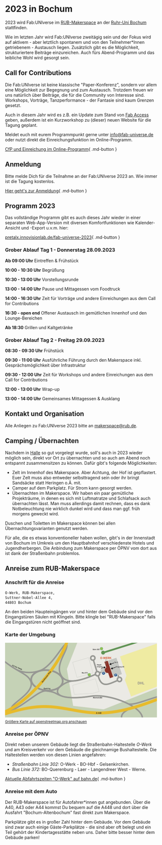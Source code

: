 # 2023 in Bochum

2023 wird Fab:UNIverse im [RUB-Makerspace](https://makerspace.rub.de) an der [Ruhr-Uni Bochum](www.rub.de) stattfinden.

Wie im letzten Jahr wird Fab:UNIverse zweitägig sein und der Fokus wird auf aktivem - aber letztlich spontanem und von den Teilnehmer\*Innen getriebenem - Austausch liegen. Zusätzlich gibt es die Möglichkeit, strukturiertere Beiträge einzureichen. Auch fürs Abend-Programm und das leibliche Wohl wird gesorgt sein. 


## Call for Contributions

Die Fab:UNIverse ist keine klassische "Paper-Konferenz", sondern vor allem eine Möglichkeit zur Begegnung und zum Austausch. Trotzdem freuen wir uns natürlich über Beiträge, die für die Community von Interesse sind. Workshops, Vorträge, Tanzperformance - der Fantasie sind kaum Grenzen gesetzt. 

Auch in diesem Jahr wird es z.B. ein Update zum Stand von [Fab Access](https://fab-access.org/) geben, außerdem ist ein Kurzworkshop zu (dieser) neuen Website für die Tagung geplant. 

Meldet euch mit eurem Programmpunkt gerne unter info@fab-universe.de oder nutzt direkt die Einreichungsfunktion im Online-Programm. 

[CfP und Einreichung im Online-Programm](https://pretalx.innovisionlab.de/fab-universe-2022/cfp){ .md-button }

## Anmeldung

Bitte melde Dich für die Teilnahme an der Fab:UNIverse 2023 an. Wie immer ist die Tagung kostenlos. 

[Hier geht's zur Anmeldung](https://pretix.eu/fabuniverse/fabuniverse2023/){ .md-button }

## Programm 2023

Das vollständige Programm gibt es auch dieses Jahr wieder in einer separaten Web-App-Version mit diversen Komfortfunktionen wie Kalender-Ansicht und -Export u.v.m. hier:

[pretalx.innovisionlab.de/fab-universe-2023](https://pretalx.innovisionlab.de/fab-universe-2023/){ .md-button }


### Grober Ablauf Tag 1 - Donnerstag 28.09.2023

**Ab 09:00 Uhr**		Eintreffen & Frühstück

**10:00 - 10:30 Uhr**   Begrüßung

**10:30 - 13:00 Uhr**	Vorstellungsrunde

**13:00 - 14:00 Uhr**	Pause und Mittagessen vom Foodtruck

**14:00 - 16:30 Uhr**	Zeit für Vorträge und andere Einreichungen aus dem Call for Contributions 

**16:30 - open end**	Offener Austausch im gemütlichen Innenhof und den Lounge-Bereichen

**Ab 18:30**            Grillen und Kaltgetränke


### Grober Ablauf Tag 2 - Freitag 29.09.2023

**08:30 - 09:30 Uhr**	Frühstück

**09:30 - 11:00 Uhr**   Ausführliche Führung durch den Makerspace inkl. Gesprächsmöglichkeit über Infrastruktur

**09:30 - 12:00 Uhr**	Zeit für Workshops und andere Einreichungen aus dem Call for Contributions

**12:00 - 13:00 Uhr**	Wrap-up

**13:00 - 14:00 Uhr**	Gemeinsames Mittagessen & Ausklang



## Kontakt und Organisation

Alle Anliegen zu Fab:UNIverse 2023 bitte an [makerspace@rub.de](makerspace@rub.de).


## Camping / Übernachten

Nachdem in [Halle](2022.md) so gut vorgelegt wurde, soll's auch in 2023 wieder möglich sein, direkt vor Ort zu übernachten und so auch am Abend noch entspannt zusammensitzen zu können. Dafür gibt's folgende Möglichkeiten: 

- Zelt im Innenhof des Makerspace. Aber Achtung, der Hof ist gepflastert. Euer Zelt muss also entweder selbsttragend sein oder ihr bringt Sandsäcke statt Heringen o.Ä. mit.
- Camper auf dem Parkplatz. Für Strom kann gesorgt werden.
- Übernachten im Makerspace. Wir haben ein paar gemütliche Projekträume, in denen es sich mit Luftmatratze und Schlafsack auch übernachten lässt. Man muss allerdings damit rechnen, dass es dank Notbeleuchtung nie wirklich dunkel wird und dass man ggf. früh morgens geweckt wird. 

Duschen und Toiletten im Makerspace können bei allen Übernachtungsvarianten genutzt werden. 


Für alle, die es etwas konventioneller haben wollen, gibt's in der Innenstadt von Bochum im Umkreis um den Hauptbahnhof verschiedenste Hotels und Jugendherbergen. Die Anbindung zum Makerspace per ÖPNV vom dort aus ist dank der Straßenbahn problemlos. 

## Anreise zum RUB-Makerspace

### Anschrift für die Anreise

    O-Werk, RUB-Makerspace,   
    Suttner-Nobel-Allee 4,  
    44803 Bochum

An den beiden Haupteingängen vor und hinter dem Gebäude sind vor den Eingangstüren Säulen mit Klingeln. Bitte klingle bei "RUB-Makerspace" falls die Eingangstüren nicht geöffnet sind.

### Karte der Umgebung

![Karte O-Werk und Umgebung](images/anreise-rub-makerspace.jpg)
<small><a href="https://www.openstreetmap.org/#map=19/51.46539/7.25983">Größere Karte auf openstreetmap.org anschauen</a></small>

### Anreise per ÖPNV  

Direkt neben unserem Gebäude liegt die Straßenbahn-Haltestelle *O-Werk* und am Kreisverkehr vor dem Gebäude die gleichnamige Bushaltestelle. Die Haltestellen werden von diesen Linien angefahren:

- *Straßenbahn Linie 302:* O-Werk - BO-Hbf - Gelsenkirchen.
- *Bus Linie 372:* BO-Querenburg - Laer - Langendreer West - Werne.

[Aktuelle Abfahrtszeiten "O-Werk" auf bahn.de](https://reiseauskunft.bahn.de/bin/bhftafel.exe/dn?ld=4329&country=DEU&protocol=https:&rt=1&input=O-Werk,%20Bochum%23375967&boardType=dep&time=actual&productsFilter=1111111111&start=yes&){ .md-button }

### Anreise mit dem Auto

Der RUB-Makerspace ist für Autofahrer\*innen gut angebunden. Über die A40, A43 oder A44 kommst Du bequem auf die A448 und dort über die Ausfahrt "Bochum-Altenbochum" fast direkt zum Makerspace. 

Parkplätze gibt es in großer Zahl hinter dem Gebäude. Vor dem Gebäude sind zwar auch einige Gäste-Parkplätze - die sind aber oft belegt und ein Teil gehört der Kindertagesstätte neben uns. Daher bitte besser hinter dem Gebäude parken!
